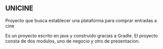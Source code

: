 ## UNICINE
Proyecto que busca establecer una plataforma para comprar entradas a cine

Es un proyecto escrito en java y construido gracias a Gradle. El proyecto consta de dos modulos, uno de negocio y otro de presentacion.